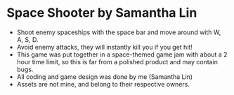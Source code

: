 # Space Shooter by Samantha Lin
- Shoot enemy spaceships with the space bar and move around with W, A, S, D. 
- Avoid enemy attacks, they will instantly kill you if you get hit!
- This game was put together in a space-themed game jam with about a 2 hour time limit, so this is far from a polished product and may contain bugs.
- All coding and game design was done by me (Samantha Lin)
- Assets are not mine, and belong to their respective owners.

